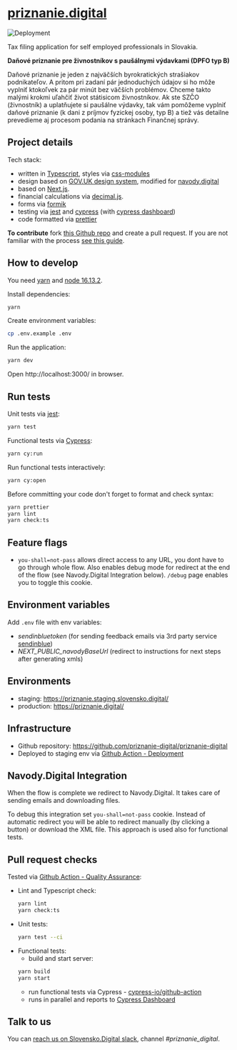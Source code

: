 # [priznanie.digital](https://priznanie.digital/)

![Deployment](https://github.com/priznanie-digital/priznanie-digital/workflows/Deployment/badge.svg)

Tax filing application for self employed professionals in Slovakia.

**Daňové priznanie pre živnostníkov s paušálnymi výdavkami (DPFO typ B)**

Daňové priznanie je jeden z najväčších byrokratických strašiakov podnikateľov. A pritom pri zadaní pár jednoduchých
údajov si ho môže vyplniť ktokoľvek za pár minút bez väčších problémov. Chceme takto malými krokmi uľahčiť život
státisicom živnostníkov. Ak ste SZČO (živnostník) a uplatňujete si paušálne výdavky, tak vám pomôžeme vyplniť daňové
priznanie (k dani z príjmov fyzickej osoby, typ B) a tiež vás detailne prevedieme aj procesom podania na stránkach
Finančnej správy.

## Project details

Tech stack:

- written in [Typescript](https://www.typescriptlang.org/), styles via [css-modules](https://github.com/css-modules/css-modules)
- design based on [GOV.UK design system](https://design-system.service.gov.uk/), modified for [navody.digital](https://github.com/slovensko-digital/navody.digital)
- based on [Next.js](https://nextjs.org/).
- financial calculations via [decimal.js](https://mikemcl.github.io/decimal.js/).
- forms via [formik](https://formik.org/)
- testing via [jest](https://jestjs.io/) and [cypress](https://www.cypress.io/) (with [cypress dashboard](https://dashboard.cypress.io/projects/ivst8i))
- code formatted via [prettier](https://prettier.io/)

**To contribute** fork [this Github repo](https://github.com/priznanie-digital/priznanie-digital) and create a pull request.
If you are not familiar with the process [see this guide](https://github.com/firstcontributions/first-contributions/blob/master/README.md).

## How to develop

You need [yarn](https://yarnpkg.com/getting-started/install) and [node 16.13.2](https://nodejs.org/en/).

Install dependencies:

```bash
yarn
```

Create environment variables:
```bash
cp .env.example .env
```

Run the application:

```bash
yarn dev
```

Open http://localhost:3000/ in browser.

## Run tests

Unit tests via [jest](https://jestjs.io/):

```bash
yarn test
```

Functional tests via [Cypress](https://www.cypress.io/):

```bash
yarn cy:run
```

Run functional tests interactively:

```bash
yarn cy:open
```

Before committing your code don't forget to format and check syntax:

```bash
yarn prettier
yarn lint
yarn check:ts
```

## Feature flags

- `you-shall=not-pass` allows direct access to any URL, you dont have to go through whole flow. Also enables debug mode for redirect at the end of the flow (see Navody.Digital Integration below). `/debug` page enables you to toggle this cookie.

## Environment variables

Add `.env` file with env variables:

- _sendinbluetoken_ (for sending feedback emails via 3rd party service [sendinblue](https://www.sendinblue.com/))
- _NEXT_PUBLIC_navodyBaseUrl_ (redirect to instructions for next steps after generating xmls)

## Environments

- staging: https://priznanie.staging.slovensko.digital/
- production: https://priznanie.digital/

## Infrastructure

- Github repository: https://github.com/priznanie-digital/priznanie-digital
- Deployed to staging env via [Github Action - Deployment](https://github.com/priznanie-digital/priznanie-digital/actions?query=workflow%3ADeployment)

## Navody.Digital Integration

When the flow is complete we redirect to Navody.Digital. It takes care of sending emails and downloading files.

To debug this integration set `you-shall=not-pass` cookie. Instead of automatic redirect you will be able to redirect manually (by clicking a button) or download the XML file. This approach is used also for functional tests.

## Pull request checks

Tested via [Github Action - Quality Assurance](https://github.com/priznanie-digital/priznanie-digital/actions?query=workflow%3A%22Quality+Assurance%22):

- Lint and Typescript check:
  ```bash
  yarn lint
  yarn check:ts
  ```
- Unit tests:
  ```bash
  yarn test --ci
  ```
- Functional tests:
  - build and start server:
  ```bash
  yarn build
  yarn start
  ```
  - run functional tests via Cypress - [cypress-io/github-action](https://github.com/cypress-io/github-action)
  - runs in parallel and reports to [Cypress Dashboard](https://dashboard.cypress.io/projects/ivst8i)

## Talk to us

You can [reach us on Slovensko.Digital slack](http://slack.slovensko.digital/), channel _#priznanie_digital_.
